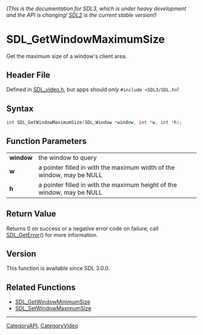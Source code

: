 ###### (This is the documentation for SDL3, which is under heavy development and the API is changing! [SDL2](https://wiki.libsdl.org/SDL2/) is the current stable version!)
# SDL_GetWindowMaximumSize

Get the maximum size of a window's client area.

## Header File

Defined in [SDL_video.h](https://github.com/libsdl-org/SDL/blob/main/include/SDL3/SDL_video.h), but apps should _only_ `#include <SDL3/SDL.h>`!

## Syntax

```c
int SDL_GetWindowMaximumSize(SDL_Window *window, int *w, int *h);

```

## Function Parameters

|                |                                                                        |
| -------------- | ---------------------------------------------------------------------- |
| **window**     | the window to query                                                    |
| **w**          | a pointer filled in with the maximum width of the window, may be NULL  |
| **h**          | a pointer filled in with the maximum height of the window, may be NULL |

## Return Value

Returns 0 on success or a negative error code on failure; call
[SDL_GetError](SDL_GetError)() for more information.

## Version

This function is available since SDL 3.0.0.

## Related Functions

* [SDL_GetWindowMinimumSize](SDL_GetWindowMinimumSize)
* [SDL_SetWindowMaximumSize](SDL_SetWindowMaximumSize)

----
[CategoryAPI](CategoryAPI), [CategoryVideo](CategoryVideo)
<!-- #See the Style Guide for instructions on editing the footer. -->


